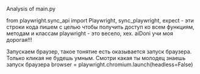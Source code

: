 Analysis of main.py

from playwright.sync_api import Playwright, sync_playwright, expect - эти строки кода пишем с целью  чтобы получить доступ ко всем функциям, методам и классам playwright - это весело, хех. aiDoni учи моя дорогая!!!

Запускаем браузер, такое тонятие есть оказывается запуск браузера. Только кликая не будешь умным. Смотри какая ты молодец знаешь запуск браузера
browser = playwright.chromium.launch(headless=False)
